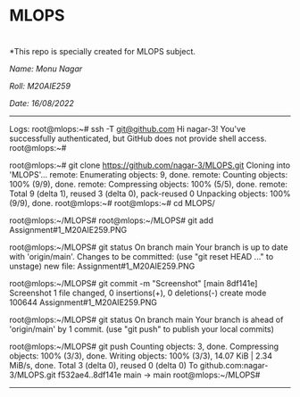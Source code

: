 # MLOPS
# #####################################################


 *This repo is specially created for MLOPS subject.

 *Name: Monu Nagar*
 
 *Roll: M20AIE259*
 
 *Date: 16/08/2022*



---------------------------------------------------------------------

Logs: 
root@mlops:~# ssh -T git@github.com
Hi nagar-3! You've successfully authenticated, but GitHub does not provide shell access.
root@mlops:~#

root@mlops:~# git clone https://github.com/nagar-3/MLOPS.git
Cloning into 'MLOPS'...
remote: Enumerating objects: 9, done.
remote: Counting objects: 100% (9/9), done.
remote: Compressing objects: 100% (5/5), done.
remote: Total 9 (delta 1), reused 3 (delta 0), pack-reused 0
Unpacking objects: 100% (9/9), done.
root@mlops:~#
root@mlops:~# cd MLOPS/

root@mlops:~/MLOPS#
root@mlops:~/MLOPS# git add Assignment#1_M20AIE259.PNG

root@mlops:~/MLOPS# git status
On branch main
Your branch is up to date with 'origin/main'.
Changes to be committed:
  (use "git reset HEAD <file>..." to unstage)
        new file:   Assignment#1_M20AIE259.PNG
  
root@mlops:~/MLOPS# git commit -m "Screenshot"
[main 8df141e] Screenshot
 1 file changed, 0 insertions(+), 0 deletions(-)
 create mode 100644 Assignment#1_M20AIE259.PNG
 
root@mlops:~/MLOPS# git status
On branch main
Your branch is ahead of 'origin/main' by 1 commit.
  (use "git push" to publish your local commits)

root@mlops:~/MLOPS# git push
Counting objects: 3, done.
Compressing objects: 100% (3/3), done.
Writing objects: 100% (3/3), 14.07 KiB | 2.34 MiB/s, done.
Total 3 (delta 0), reused 0 (delta 0)
To github.com:nagar-3/MLOPS.git
   f532ae4..8df141e  main -> main
root@mlops:~/MLOPS#

----------------------------------------------------------

